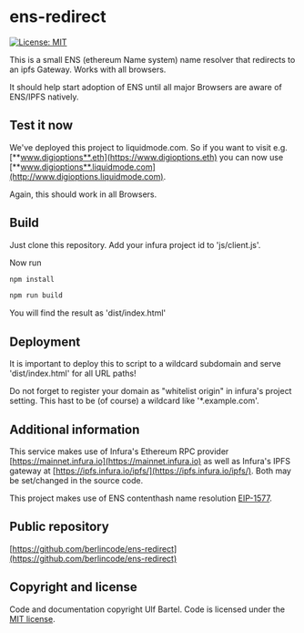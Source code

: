 ens-redirect
============

[![License: MIT](https://img.shields.io/badge/License-MIT-yellow.svg)](https://github.com/berlincode/ens-redirect/blob/master/LICENSE)

This is a small ENS (ethereum Name system) name resolver that redirects to an ipfs Gateway.
Works with all browsers.

It should help start adoption of ENS until all major Browsers are aware of ENS/IPFS natively.

Test it now
-----------

We've deployed this project to liquidmode.com. So if you want to visit e.g. [**www.digioptions**.eth](https://www.digioptions.eth) you
can now use [**www.digioptions**.liquidmode.com](http://www.digioptions.liquidmode.com).

Again, this should work in all Browsers.


Build
-----
Just clone this repository. Add your infura project id to 'js/client.js'.

Now run

```bash
npm install

npm run build
```

You will find the result as 'dist/index.html'

Deployment
----------

It is important to deploy this to script to a wildcard subdomain and serve 'dist/index.html' for
all URL paths!

Do not forget to register your domain as "whitelist origin" in infura's project setting.
This hast to be (of course) a wildcard like '\*.example.com'.


Additional information
----------------------

This service makes use of Infura's Ethereum RPC provider 
[https://mainnet.infura.io](https://mainnet.infura.io) as well as Infura's IPFS gateway at
[https://ipfs.infura.io/ipfs/](https://ipfs.infura.io/ipfs/). Both may be set/changed in the source code.


This project makes use of ENS contenthash name resolution [EIP-1577](https://eips.ethereum.org/EIPS/eip-1577).

 
Public repository
-----------------

[https://github.com/berlincode/ens-redirect](https://github.com/berlincode/ens-redirect)

Copyright and license
---------------------

Code and documentation copyright Ulf Bartel. Code is licensed under the
[MIT license](./LICENSE).


